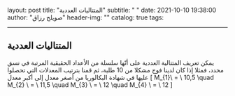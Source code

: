 layout:     post
title:      "المتتاليات العددية"
subtitle:   " "
date:       2021-10-10 19:38:00
author:     "صويلح رزاق"
header-img: ""
catalog: true
tags:
   
---

## المتتاليات العددية

يمكن تعريف المتتالية العددية على أنّها سلسلة من الأعداد الحقيقية المرتبة في نسق محدد، فمثلا إذا كان لدينا فوج مشكلا من 10 طلبة، ثم قمنا بترتيب المعدلات التي تحصلوا عليها في شهادة البكالوريا من أصغر معدل إلى أكبر معدل
\[ M_{1}\ = \ 10,5 \quad M_{2} \ = \ 11,5 \quad M_{3} \ = \ 12 \quad M_{4} \ = \ 12 \]

